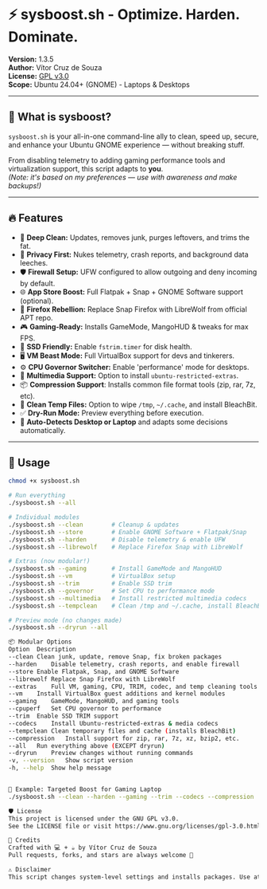 # ⚡ sysboost.sh - Optimize. Harden. Dominate.

**Version:** 1.3.5  
**Author:** Vítor Cruz de Souza  
**License:** [GPL v3.0](https://www.gnu.org/licenses/gpl-3.0.html)  
**Scope:** Ubuntu 24.04+ (GNOME) - Laptops & Desktops

---

## 🧰 What is sysboost?

`sysboost.sh` is your all-in-one command-line ally to clean, speed up, secure, and enhance your Ubuntu GNOME experience — without breaking stuff.

From disabling telemetry to adding gaming performance tools and virtualization support, this script adapts to **you**.  
*(Note: it's based on my preferences — use with awareness and make backups!)*

---

## 🔥 Features

- 🧼 **Deep Clean:** Updates, removes junk, purges leftovers, and trims the fat.
- 🔐 **Privacy First:** Nukes telemetry, crash reports, and background data leeches.
- 🛡️ **Firewall Setup:** UFW configured to allow outgoing and deny incoming by default.
- 🌐 **App Store Boost:** Full Flatpak + Snap + GNOME Software support (optional).
- 🦊 **Firefox Rebellion:** Replace Snap Firefox with LibreWolf from official APT repo.
- 🎮 **Gaming-Ready:** Installs GameMode, MangoHUD & tweaks for max FPS.
- 💾 **SSD Friendly:** Enable `fstrim.timer` for disk health.
- 🖥️ **VM Beast Mode:** Full VirtualBox support for devs and tinkerers.
- ⚙️ **CPU Governor Switcher:** Enable 'performance' mode for desktops.
- 🎵 **Multimedia Support:** Option to install `ubuntu-restricted-extras`.
- 📦 **Compression Support**: Installs common file format tools (zip, rar, 7z, etc).
- 🧹 **Clean Temp Files:** Option to wipe `/tmp`, `~/.cache`, and install BleachBit.
- ✅ **Dry-Run Mode:** Preview everything before execution.
- 🧠 **Auto-Detects Desktop or Laptop** and adapts some decisions automatically.

---

## 🧪 Usage

```bash
chmod +x sysboost.sh

# Run everything
./sysboost.sh --all

# Individual modules
./sysboost.sh --clean        # Cleanup & updates
./sysboost.sh --store        # Enable GNOME Software + Flatpak/Snap
./sysboost.sh --harden       # Disable telemetry & enable UFW
./sysboost.sh --librewolf    # Replace Firefox Snap with LibreWolf

# Extras (now modular!)
./sysboost.sh --gaming       # Install GameMode and MangoHUD
./sysboost.sh --vm           # VirtualBox setup
./sysboost.sh --trim         # Enable SSD trim
./sysboost.sh --governor     # Set CPU to performance mode
./sysboost.sh --multimedia   # Install restricted multimedia codecs
./sysboost.sh --tempclean    # Clean /tmp and ~/.cache, install BleachBit

# Preview mode (no changes made)
./sysboost.sh --dryrun --all

📦 Modular Options
Option	Description
--clean	Clean junk, update, remove Snap, fix broken packages
--harden	Disable telemetry, crash reports, and enable firewall
--store	Enable Flatpak, Snap, and GNOME Software
--librewolf	Replace Snap Firefox with LibreWolf
--extras	Full VM, gaming, CPU, TRIM, codec, and temp cleaning tools
--vm	Install VirtualBox guest additions and kernel modules
--gaming	GameMode, MangoHUD, and gaming tools
--cpuperf	Set CPU governor to performance
--trim	Enable SSD TRIM support
--codecs	Install Ubuntu-restricted-extras & media codecs
--tempclean	Clean temporary files and cache (installs BleachBit)
--compression	Install support for zip, rar, 7z, xz, bzip2, etc.
--all	Run everything above (EXCEPT dryrun)
--dryrun	Preview changes without running commands
-v, --version	Show script version
-h, --help	Show help message


💬 Example: Targeted Boost for Gaming Laptop
./sysboost.sh --clean --harden --gaming --trim --codecs --compression

🛡️ License
This project is licensed under the GNU GPL v3.0.
See the LICENSE file or visit https://www.gnu.org/licenses/gpl-3.0.html

👤 Credits
Crafted with 💻 + ☕ by Vítor Cruz de Souza
Pull requests, forks, and stars are always welcome 🌟

⚠️ Disclaimer
This script changes system-level settings and installs packages. Use at your own risk and always make backups or snapshots beforehand. No guarantees, just results.
